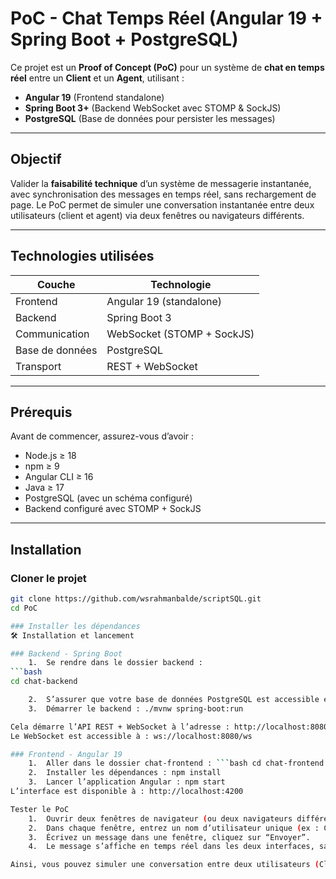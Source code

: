 # PoC - Chat Temps Réel (Angular 19 + Spring Boot + PostgreSQL)

Ce projet est un **Proof of Concept (PoC)** pour un système de **chat en temps réel** entre un **Client** et un **Agent**, utilisant :

-  **Angular 19** (Frontend standalone)
-  **Spring Boot 3+** (Backend WebSocket avec STOMP & SockJS)
-  **PostgreSQL** (Base de données pour persister les messages)

---

##  Objectif

Valider la **faisabilité technique** d’un système de messagerie instantanée, avec synchronisation des messages en temps réel, sans rechargement de page. Le PoC permet de simuler une conversation instantanée entre deux utilisateurs (client et agent) via deux fenêtres ou navigateurs différents.

---

## Technologies utilisées

| Couche          | Technologie               |
|-----------------|---------------------------|
| Frontend        | Angular 19 (standalone)   |
| Backend         | Spring Boot 3             |
| Communication   | WebSocket (STOMP + SockJS)|
| Base de données | PostgreSQL                |
| Transport       | REST + WebSocket          |

---

## Prérequis

Avant de commencer, assurez-vous d’avoir :

-  Node.js ≥ 18
-  npm ≥ 9
-  Angular CLI ≥ 16
-  Java ≥ 17
-  PostgreSQL (avec un schéma configuré)
-  Backend configuré avec STOMP + SockJS

---

## Installation

### Cloner le projet

```bash
git clone https://github.com/wsrahmanbalde/scriptSQL.git
cd PoC

### Installer les dépendances
🛠️ Installation et lancement

### Backend - Spring Boot
	1.	Se rendre dans le dossier backend :
```bash
cd chat-backend

	2.	S’assurer que votre base de données PostgreSQL est accessible et que les informations sont bien configurées dans application.properties ou application.yml.
	3.	Démarrer le backend : ./mvnw spring-boot:run

Cela démarre l’API REST + WebSocket à l’adresse : http://localhost:8080
Le WebSocket est accessible à : ws://localhost:8080/ws

### Frontend - Angular 19
	1.	Aller dans le dossier chat-frontend : ```bash cd chat-frontend
	2.	Installer les dépendances : npm install
	3.	Lancer l’application Angular : npm start
L’interface est disponible à : http://localhost:4200

Tester le PoC
	1.	Ouvrir deux fenêtres de navigateur (ou deux navigateurs différents).
	2.	Dans chaque fenêtre, entrez un nom d’utilisateur unique (ex : ClientUser et AgentUser) lorsqu’on vous le demande.
	3.	Écrivez un message dans une fenêtre, cliquez sur “Envoyer”.
	4.	Le message s’affiche en temps réel dans les deux interfaces, sans rechargement.

Ainsi, vous pouvez simuler une conversation entre deux utilisateurs (Client et Agent).




